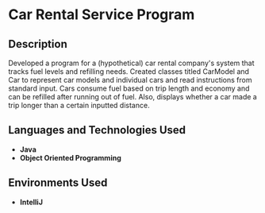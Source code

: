 <h1>Car Rental Service Program</h1>

<h2>Description</h2>
Developed a program for a (hypothetical) car rental company's system that tracks fuel levels and refilling needs. Created classes titled CarModel and Car to represent car models and individual cars and read instructions from standard input. Cars consume fuel based on trip length and economy and can be refilled after running out of fuel. Also, displays whether a car made a trip longer than a certain inputted distance.
<br />


<h2>Languages and Technologies Used</h2>

- <b>Java</b> 
- <b>Object Oriented Programming</b>

<h2>Environments Used </h2>

- <b>IntelliJ</b> 
